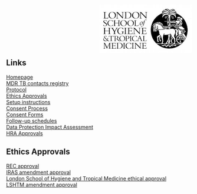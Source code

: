 <img align="right" src="img/lshtm_logo.jpeg">


<br/><br/>
<br/><br/>
<br/><br/>

 

## Links <a name="links"></a>
[Homepage](/index.md)   
[MDR TB contacts registry](https://mdrtb-contacts.lshtm.ac.uk/)  
[Protocol](/protocol/MDRTBcontactsRegistry_Protocol.pdf)   
[Ethics Approvals](/ethics.md)  
[Setup instructions](/howto.md)   
[Consent Process](/consent.md)  
[Consent Forms](/consentforms.md)  
[Follow-up schedules](/followup.md)  
[Data Protection Impact Assessment](/DPIA/dpia.pdf)  
[HRA Approvals](HRA_approvals.md)  

## Ethics Approvals

[REC approval](/ethics/REC_Favourable_opinion_16.LO.2032pdf.pdf)  
[IRAS amendment approval](/ethics/IRAS_214570_amendment_approval2020601.pdf)  
[London School of Hygiene and Tropical Medicine ethical approval](/ethics/LEO_Favourable_opinion_MDSRTB_contact_registry_copy.pdf)  
[LSHTM amendment approval](/ethics/LEO_MDRTB_registry_amendment_approval.pdf)  

